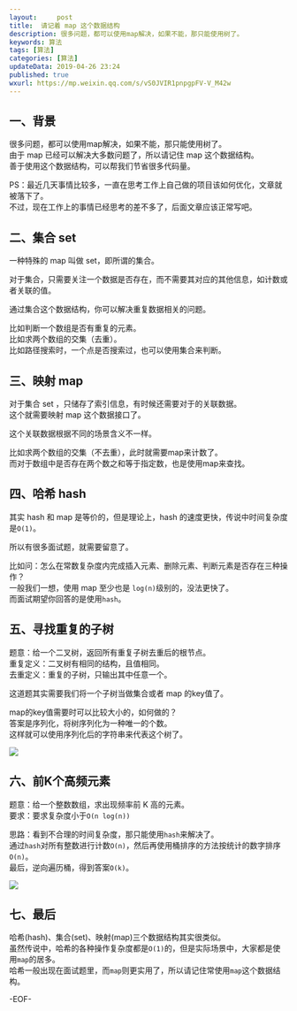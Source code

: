 ```yaml
---   
layout:     post  
title:  请记着 map 这个数据结构  
description: 很多问题，都可以使用map解决，如果不能，那只能使用树了。    
keywords: 算法  
tags: [算法]    
categories: [算法]  
updateData: 2019-04-26 23:24   
published: true 
wxurl: https://mp.weixin.qq.com/s/vS0JVIR1pnpgpFV-V_M42w  
---  
```



## 一、背景  


很多问题，都可以使用map解决，如果不能，那只能使用树了。  
由于 map 已经可以解决大多数问题了，所以请记住 map 这个数据结构。  
善于使用这个数据结构，可以帮我们节省很多代码量。  


PS：最近几天事情比较多，一直在思考工作上自己做的项目该如何优化，文章就被落下了。  
不过，现在工作上的事情已经思考的差不多了，后面文章应该正常写吧。  


## 二、集合 set 


一种特殊的 map 叫做 set，即所谓的集合。  


对于集合，只需要关注一个数据是否存在，而不需要其对应的其他信息，如计数或者关联的值。  


通过集合这个数据结构，你可以解决重复数据相关的问题。  


比如判断一个数组是否有重复的元素。  
比如求两个数组的交集（去重）。  
比如路径搜索时，一个点是否搜索过，也可以使用集合来判断。  


## 三、映射 map


对于集合 set ，只储存了索引信息，有时候还需要对于的关联数据。  
这个就需要映射 map 这个数据接口了。  


这个关联数据根据不同的场景含义不一样。  


比如求两个数组的交集（不去重），此时就需要map来计数了。  
而对于数组中是否存在两个数之和等于指定数，也是使用map来查找。  


## 四、哈希 hash  


其实 hash 和 map 是等价的，但是理论上，hash 的速度更快，传说中时间复杂度是`O(1)`。  


所以有很多面试题，就需要留意了。  


比如问：怎么在常数复杂度内完成插入元素、删除元素、判断元素是否存在三种操作？  
一般我们一想，使用 map 至少也是 `log(n)`级别的，没法更快了。  
而面试期望你回答的是使用`hash`。  


## 五、寻找重复的子树  


题意：给一个二叉树，返回所有重复子树去重后的根节点。  
重复定义：二叉树有相同的结构，且值相同。  
去重定义：重复的子树，只输出其中任意一个。


这道题其实需要我们将一个子树当做集合或者 map 的key值了。  


map的key值需要时可以比较大小的，如何做的？  
答案是序列化，将树序列化为一种唯一的个数。  
这样就可以使用序列化后的字符串来代表这个树了。  


![](http://res.tiankonguse.com/images/2019/04/26/set-and-map-001.png)  


## 六、前K个高频元素  


题意：给一个整数数组，求出现频率前 K 高的元素。  
要求：要求复杂度小于`O(n log(n))`  


思路：看到不合理的时间复杂度，那只能使用`hash`来解决了。  
通过`hash`对所有整数进行计数`O(n)`，然后再使用桶排序的方法按统计的数字排序`O(n)`。  
最后，逆向遍历桶，得到答案`O(k)`。  


![](http://res.tiankonguse.com/images/2019/04/26/set-and-map-002.png)  



## 七、最后  


哈希(hash)、集合(set)、映射(map)三个数据结构其实很类似。  
虽然传说中，哈希的各种操作复杂度都是`O(1)`的，但是实际场景中，大家都是使用`map`的居多。  
哈希一般出现在面试题里，而`map`则更实用了，所以请记住常使用`map`这个数据结构。  



-EOF-  


